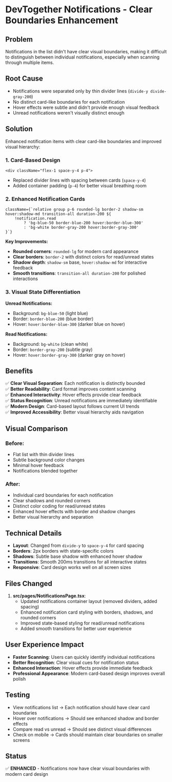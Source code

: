 # DevTogether Notifications - Clear Boundaries Enhancement

## Problem
Notifications in the list didn't have clear visual boundaries, making it difficult to distinguish between individual notifications, especially when scanning through multiple items.

## Root Cause
- Notifications were separated only by thin divider lines (`divide-y divide-gray-200`)
- No distinct card-like boundaries for each notification
- Hover effects were subtle and didn't provide enough visual feedback
- Unread notifications weren't visually distinct enough

## Solution
Enhanced notification items with clear card-like boundaries and improved visual hierarchy:

### **1. Card-Based Design**
```tsx
<div className="flex-1 space-y-4 p-4">
```
- Replaced divider lines with spacing between cards (`space-y-4`)
- Added container padding (`p-4`) for better visual breathing room

### **2. Enhanced Notification Cards**
```tsx
className={`relative group p-6 rounded-lg border-2 shadow-sm hover:shadow-md transition-all duration-200 ${
    !notification.read 
        ? 'bg-blue-50 border-blue-200 hover:border-blue-300' 
        : 'bg-white border-gray-200 hover:border-gray-300'
}`}
```

**Key Improvements:**
- **Rounded corners**: `rounded-lg` for modern card appearance
- **Clear borders**: `border-2` with distinct colors for read/unread states
- **Shadow depth**: `shadow-sm` base, `hover:shadow-md` for interactive feedback
- **Smooth transitions**: `transition-all duration-200` for polished interactions

### **3. Visual State Differentiation**

**Unread Notifications:**
- Background: `bg-blue-50` (light blue)
- Border: `border-blue-200` (blue border)
- Hover: `hover:border-blue-300` (darker blue on hover)

**Read Notifications:**
- Background: `bg-white` (clean white)
- Border: `border-gray-200` (subtle gray)
- Hover: `hover:border-gray-300` (darker gray on hover)

## Benefits
✅ **Clear Visual Separation**: Each notification is distinctly bounded  
✅ **Better Readability**: Card format improves content scanning  
✅ **Enhanced Interactivity**: Hover effects provide clear feedback  
✅ **Status Recognition**: Unread notifications are immediately identifiable  
✅ **Modern Design**: Card-based layout follows current UI trends  
✅ **Improved Accessibility**: Better visual hierarchy aids navigation  

## Visual Comparison

### Before:
- Flat list with thin divider lines
- Subtle background color changes
- Minimal hover feedback
- Notifications blended together

### After:
- Individual card boundaries for each notification
- Clear shadows and rounded corners
- Distinct color coding for read/unread states
- Enhanced hover effects with border and shadow changes
- Better visual hierarchy and separation

## Technical Details
- **Layout**: Changed from `divide-y` to `space-y-4` for card spacing
- **Borders**: 2px borders with state-specific colors
- **Shadows**: Subtle base shadow with enhanced hover shadow
- **Transitions**: Smooth 200ms transitions for all interactive states
- **Responsive**: Card design works well on all screen sizes

## Files Changed
1. **src/pages/NotificationsPage.tsx**:
   - Updated notifications container layout (removed dividers, added spacing)
   - Enhanced notification card styling with borders, shadows, and rounded corners
   - Improved state-based styling for read/unread notifications
   - Added smooth transitions for better user experience

## User Experience Impact
- **Faster Scanning**: Users can quickly identify individual notifications
- **Better Recognition**: Clear visual cues for notification status
- **Enhanced Interaction**: Hover effects provide immediate feedback
- **Professional Appearance**: Modern card-based design improves overall polish

## Testing
- View notifications list → Each notification should have clear card boundaries
- Hover over notifications → Should see enhanced shadow and border effects
- Compare read vs unread → Should see distinct visual differences
- Check on mobile → Cards should maintain clear boundaries on smaller screens

## Status
✅ **ENHANCED** - Notifications now have clear visual boundaries with modern card design 